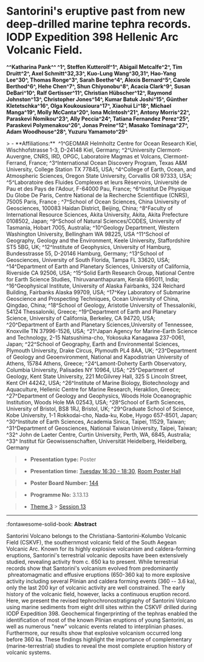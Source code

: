 # Santorini's eruptive past from new deep-drilled marine tephra records. IODP Expedition 398 Hellenic Arc Volcanic Field.

**^^Katharina Pank^^ ^1^, Steffen Kutterolf^1^, Abigail Metcalfe^2^, Tim Druitt^2^, Axel Schmitt^32,33^, Kuo-Lung Wang^30,31^, Hao-Yang Lee^30^, Thomas Ronge^3^, Sarah Beethe^4^, Alexis Bernard^5^, Carole Berthod^6^, Hehe Chen^7^, Shun Chiyonobu^8^, Acacia Clark^9^, Susan DeBari^10^, Ralf Gertisser^11^, Christian Hübscher^12^, Raymond Johnston^13^, Christopher Jones^14^, Kumar Batuk Joshi^15^, Günther Kletetschka^16^, Olga Koukousioura^17^, Xiaohui Li^18^, Michael Manga^19^, Molly McCanta^20^, Iona McIntosh^21^, Antony Morris^22^, Paraskevi Nomikou^23^, Ally Peccia^24^, Tatiana Fernandez Perez^25^, Paraskevi Polymenakou^26^, Jonas Preine^12^, Masako Tominaga^27^, Adam Woodhouse^28^, Yuzuru Yamamoto^29^**

<!-- more -->> - **Affiliations:**  ^1^GEOMAR Helmholtz Centre for Ocean Research Kiel, Wischhofstrasse 1-3, D-24148 Kiel, Germany; ^2^University Clermont-Auvergne, CNRS, IRD, OPGC, Laboratoire Magmas et Volcans, Clermont-Ferrand, France; ^3^International Ocean Discovery Program, Texas A&M University, College Station TX 77845, USA; ^4^College of Earth, Ocean, and Atmospheric Sciences, Oregon State University, Corvallis OR 97333, USA; ^5^Laboratoire des Fluides Complexes et leurs Réservoirs, Université de Pau et des Pays de l'Adour, F-64000 Pau, France; ^6^Institut De Physique Du Globe De Paris, Centre National de la Recherche Scientifique (CNRS), 75005 Paris, France ; ^7^School of Ocean Sciences, China University of Geosciences, 100083 Haidan District, Beijing, China; ^8^Faculty of International Resource Sciences, Akita University, Akita, Akita Prefecture 0108502, Japan; ^9^School of Natural Sciences/CODES, University of Tasmania, Hobart 7005, Australia; ^10^Geology Department, Western Washington University, Bellingham WA 98225, USA ^11^School of Geography, Geology and the Environment, Keele University, Staffordshire ST5 5BG, UK; ^12^Institute of Geophysics, University of Hamburg, Bundesstrasse 55, D-20146 Hamburg, Germany; ^13^School of Geosciences, University of South Florida, Tampa FL 33620, USA; ^14^Department of Earth and Planetary Sciences, University of California, Riverside CA 92506, USA; ^15^Solid Earth Research Group, National Centre for Earth Science Studies, Thiruvananthapuram, Kerala 695011, India; ^16^Geophysical Institute, University of Alaska Fairbanks, 324 Reichard Building, Fairbanks Alaska 99709, USA; ^17^Key Laboratory of Submarine Geoscience and Prospecting Techniques, Ocean University of China, Qingdao, China; ^18^School of Geology, Aristotle University of Thessaloniki, 54124 Thessaloniki, Greece; ^19^Department of Earth and Planetary Science, University of California, Berkeley, CA 94720, USA; ^20^Department of Earth and Planetary Sciences,University of Tennessee, Knoxville TN 37996-1526, USA; ^21^Japan Agency for Marine-Earth Science and Technology, 2-15 Natsushima-cho, Yokosuka Kanagawa 237-0061, Japan; ^22^School of Geography, Earth and Environmental Sciences, Plymouth University, Drake Circus, Plymouth PL4 8AA, UK; ^23^Department of Geology and Geoenvironment, National and Kapodistrian University of Athens, 15784 Athens, Greece; ^24^Lamont-Doherty Earth Observatory, Columbia University, Palisades NY 10964, USA; ^25^Department of Geology, Kent State University, 221 McGilvrey Hall, 325 S Lincoln Street, Kent OH 44242, USA; ^26^Institute of Marine Biology, Biotechnology and Aquaculture, Hellenic Centre for Marine Research, Heraklion, Greece; ^27^Department of Geology and Geophysics, Woods Hole Oceanographic Institution, Woods Hole MA 02543, USA; ^28^School of Earth Sciences, University of Bristol, BS8 1RJ, Bristol, UK; ^29^Graduate School of Science, Kobe University, 1-1 Rokkodai-cho, Nada-ku, Kobe, Hyogo 657-8501, Japan; ^30^Institute of Earth Sciences, Academia Sinica, Taipei, 11529, Taiwan; ^31^Department of Geosciences, National Taiwan University, Taipei, Taiwan; ^32^ John de Laeter Centre, Curtin University, Perth, WA, 6845, Australia; ^33^ Institut für Geowissenschaften, Universität Heidelberg, Heidelberg, Germany 

> - **Presentation type:** Poster

> - **Presentation time:** [Tuesday 16:30 - 18:30](../sessions_comparison.md#__tabbed_2_6), [Room Poster Hall](../maps_venue.md#__tabbed_1_1)

> - **Poster Board Number:** [144](../map_poster_boards.md#tuesday)

> - **Programme No:** 3.13.13

> - [Theme 3](../theme3.md) > [Session 13](../sessions/session-3-13.md)

--- 

:fontawesome-solid-book: **Abstract**

Santorini Volcano belongs to the Christiana-Santorini-Kolumbo Volcanic Field (CSKVF), the southernmost volcanic field of the South Aegean Volcanic Arc. Known for its highly explosive volcanism and caldera-forming eruptions, Santorini's terrestrial volcanic deposits have been extensively studied, revealing activity from c. 650 ka to present.
While terrestrial records show that Santorini's volcanism evolved from predominantly  phreatomagmatic and effusive eruptions (650-360 ka) to more explosive activity including several Plinian and caldera forming events (360 -- 3.6 ka), only the last 200 kyr of volcanic activity are well constrained. The early history of the volcanic field, however, lacks a continuous eruption record.
Here, we present the revised tephrochronostratigraphy of Santorini Volcano using marine sediments from eight drill sites within the CSKVF drilled during IODP Expedition 398. Geochemical fingerprinting of the tephras enabled the identification of most of the known Plinian eruptions of young Santorini, as well as numerous "new" volcanic events related to interplinian phases. Furthermore, our results show that explosive volcanism occurred long before 360 ka. These findings highlight the importance of complementary (marine-terrestrial) studies to reveal the most complete eruption history of volcanic systems.

